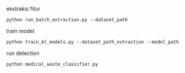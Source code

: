 ekstraksi fitur
```
python run_batch_extraction.py --dataset_path 
```
train model
```
python train_ml_models.py --dataset_path_extraction --model_path
```
run detection
```
python medical_waste_classifier.py
```